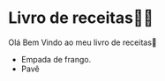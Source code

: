 # Livro de receitas:man_cook:

Olá Bem Vindo ao meu livro de receitas:wave:

- Empada de frango.
- Pavê